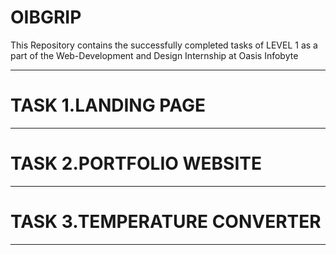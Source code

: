 # OIBGRIP
This Repository contains the successfully completed tasks of LEVEL 1 as a part of the Web-Development and Design Internship at Oasis Infobyte
*******************************
# TASK 1.LANDING PAGE 
*******************************
# TASK 2.PORTFOLIO WEBSITE
*******************************
# TASK 3.TEMPERATURE CONVERTER
*******************************
